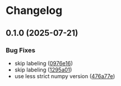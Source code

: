 # Changelog

## 0.1.0 (2025-07-21)


### Bug Fixes

* skip labeling ([0976e16](https://github.com/jtschwar/Multi-Modal-2D-Data-Fusion/commit/0976e1615381dc619052d0f3c50515db428b4e53))
* skip labeling ([1295a01](https://github.com/jtschwar/Multi-Modal-2D-Data-Fusion/commit/1295a013c61223fb66317b058f1688666f26b0e5))
* use less strict numpy version ([476a77e](https://github.com/jtschwar/Multi-Modal-2D-Data-Fusion/commit/476a77ec665640b9c9e878c581b8b3367cedd5d8))
